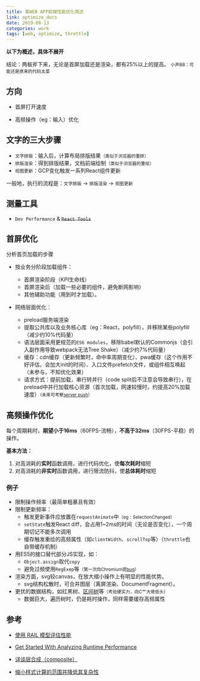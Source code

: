 ```yaml
---
title: 某WEB APP前端性能优化简述
link: optimize_docs
date: 2019-08-13
categories: work
tags: [web, optimize, throttle]
---
```


**以下为概述，具体不展开**

结论：两板斧下来，无论是首屏加载还是渲染，都有25%以上的提高。
<small>小声BB：可能还是原来的代码太菜</small>

## 方向

- 首屏打开速度

- 高频操作（eg：输入）优化

## 文字的三大步骤

- `文字排版`：输入后，计算布局排版结果<small>（类似于浏览器的重排）</small>
- `排版渲染`：得到排版结果，文档前端绘制<small>（类似于浏览器的重绘）</small>
- `视图更新`：GCP变化触发一系列React组件更新

一般地，执行的流程是：`文字排版` -> `排版渲染` -> `视图更新`

## 测量工具

- `Dev Performance` & <del>`React Tools`</del>

## 首屏优化

分析首页加载的步骤

- 按业务分阶段加载组件：

  - 首屏渲染阶段（KPI生命线）
  - 首屏渲染后（加载一些必要的组件，避免断网影响）
  - 其他辅助功能（用到时才加载）。

- 网络层面优化：
  - preload服务端渲染
  - 提取公共库以及业务核心库（eg：React，polyfill），并移除某些polyfill（减少约10%代码量）
  - 语法层面采用更规范的`ES6 modules`，移除babel默认的Commonjs（会引入副作用导致webpack无法Tree Shake）（减少约7%代码量）
  - 缓存：cdn缓存（更新频繁时，命中率周期变化）、pwa缓存（这个作用不好评估，会加大init的时间）、入口文件prefetch文件，或组件相互唤起（未参与，不知优化效果）
  - 请求方式：提前加载，串行转并行（code split后不注意会导致串行），在preload中并行加载核心资源（首次加载，网速较慢时，约提高20%加载速度）<small>（未来可考察[server push](https://zhuanlan.zhihu.com/p/26757514)）</small>

  

## 高频操作优化

每个周期耗时，**期望小于16ms**（60FPS-流畅），**不高于32ms**（30FPS-平稳）的操作。

**基本方法：**

1. 对高消耗的**实时**函数调用，进行代码优化，使**每次耗时**缩短
2. 对高消耗的**非实时**函数调用，进行限流防抖，使**总体耗时**缩短

### 例子

- 限制操作频率（最简单粗暴且有效）
- 限制更新频率：
  - 触发更新事件应放置在`requestAnimate`中<small>（eg：SelectionChanged）</small>
  - `setState`触发React diff，会占用1~2ms的时间（无论是否变化），一个周期切记不能多次调用
  - 缓存触发重绘的高频属性（如`clientWidth`、`scrollTop`等）（`throttle`也自带缓存机制）
- 用ES5的接口替代部分JS实现，如：
	- `Object.assign`取代`copy`
	- 避免过频使用`RegExep`等<small>（第一次向Chromium提[bug](https://bugs.chromium.org/p/chromium/issues/detail?id=992277)）</small>
- 渲染方面，svg较canvas，在放大缩小操作上有明显的性能优势。
  - svg结构松散时，可合并图层（离屏渲染、DocumentFragment）。
- 更优的数据结构，如红黑树、[区间树](https://lotabout.me/2018/segment-tree/)等<small>（考验硬实力，向C艹大佬低头）</small>
  - 数据巨大，遍历树时，仍是耗时操作，同样需要缓存高频属性

## 参考

- [使用 RAIL 模型评估性能](https://developers.google.com/web/fundamentals/performance/rail#goals-and-guidelines)

- [Get Started With Analyzing Runtime Performance](https://developers.google.com/web/tools/chrome-devtools/evaluate-performance/)
- [详谈层合成（composite）](https://juejin.im/entry/59dc9aedf265da43200232f9)

- [缩小样式计算的范围并降低其复杂性](https://developers.google.com/web/fundamentals/performance/rendering/reduce-the-scope-and-complexity-of-style-calculations)